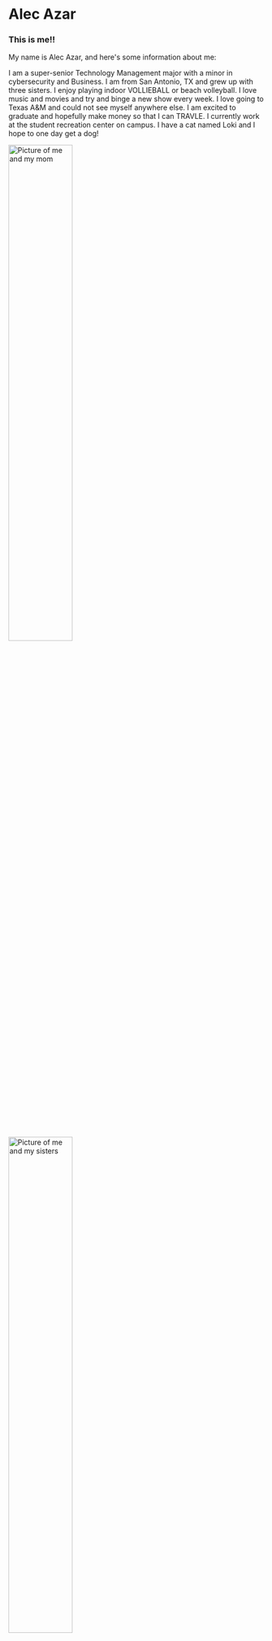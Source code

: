 # Alec Azar
### This is me!!

My name is Alec Azar, and here's some information about me:

I am a super-senior Technology Management major with a minor in cybersecurity and Business. I am from San Antonio, TX and grew up with three sisters. I enjoy playing indoor VOLLIEBALL or beach volleyball. I love music and movies and try and binge a new show every week. I love going to Texas A&M and could not see myself anywhere else. I am excited to graduate and hopefully make money so that I can TRAVLE. I currently work at the student recreation center on campus. I have a cat named Loki and I hope to one day get a dog!

<img src="momandi.JPG" alt="Picture of me and my mom" width="50%" height="50%" align="center">

<img src="ringdaysisters.JPG" alt="Picture of me and my sisters" width="50%" height="50%" align="center">

Thank you for reading!!
